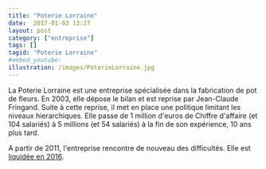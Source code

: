 ```yaml
---
title: "Poterie Lorraine"
date:  2017-01-03 13:27
layout: post
category: ["entreprise"]
tags: []
tagid: "Poterie Lorraine"
#embed_youtube:
illustration: /images/PoterieLorraine.jpg
---
```


La Poterie Lorraine est une entreprise spécialisée dans la fabrication de pot de fleurs. En 2003, elle dépose le bilan et est reprise par Jean-Claude Fringand. Suite à cette reprise, il met en place une politique limitant les niveaux hierarchiques. Elle passe de 1 million d'euros de Chiffre d'affaire (et 104 salariés) à 5 millions (et 54 salariés) à la fin de son expérience, 10 ans plus tard.

A partir de 2011, l'entreprise rencontre de nouveau des difficultés. Elle est [liquidée en 2016](https://www.francebleu.fr/infos/economie-social/poterie-lorraine-une-vente-aux-encheres-tres-symbolique-hier-jeanmenil-1469607533).



